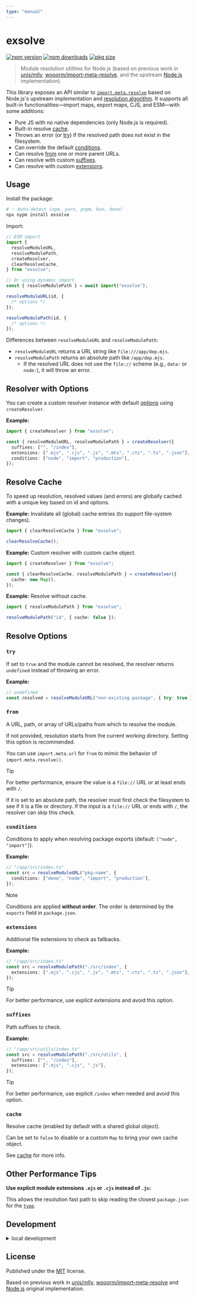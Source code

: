 ```yaml
---
type: "manual"
---
```


# exsolve

[![npm version](https://img.shields.io/npm/v/exsolve?color=yellow)](https://npmjs.com/package/exsolve)
[![npm downloads](https://img.shields.io/npm/dm/exsolve?color=yellow)](https://npm.chart.dev/exsolve)
[![pkg size](https://img.shields.io/npm/unpacked-size/exsolve?color=yellow)](https://packagephobia.com/result?p=exsolve)

> Module resolution utilities for Node.js (based on previous work in [unjs/mlly](https://github.com/unjs/mlly), [wooorm/import-meta-resolve](https://github.com/wooorm/import-meta-resolve), and the upstream [Node.js](https://github.com/nodejs/node) implementation).

This library exposes an API similar to [`import.meta.resolve`](https://nodejs.org/api/esm.html#importmetaresolvespecifier) based on Node.js's upstream implementation and [resolution algorithm](https://nodejs.org/api/esm.html#esm_resolution_algorithm). It supports all built-in functionalities—import maps, export maps, CJS, and ESM—with some additions:

- Pure JS with no native dependencies (only Node.js is required).
- Built-in resolve [cache](#resolve-cache).
- Throws an error (or [try](#try)) if the resolved path does not exist in the filesystem.
- Can override the default [conditions](#conditions).
- Can resolve [from](#from) one or more parent URLs.
- Can resolve with custom [suffixes](#suffixes).
- Can resolve with custom [extensions](#extensions).

## Usage

Install the package:

```sh
# ✨ Auto-detect (npm, yarn, pnpm, bun, deno)
npx nypm install exsolve
```

Import:

```ts
// ESM import
import {
  resolveModuleURL,
  resolveModulePath,
  createResolver,
  clearResolveCache,
} from "exsolve";

// Or using dynamic import
const { resolveModulePath } = await import("exsolve");
```

```ts
resolveModuleURL(id, {
  /* options */
});

resolveModulePath(id, {
  /* options */
});
```

Differences between `resolveModuleURL` and `resolveModulePath`:

- `resolveModuleURL` returns a URL string like `file:///app/dep.mjs`.
- `resolveModulePath` returns an absolute path like `/app/dep.mjs`.
  - If the resolved URL does not use the `file://` scheme (e.g., `data:` or `node:`), it will throw an error.

## Resolver with Options

You can create a custom resolver instance with default [options](#resolve-options) using `createResolver`.

**Example:**

```ts
import { createResolver } from "exsolve";

const { resolveModuleURL, resolveModulePath } = createResolver({
  suffixes: ["", "/index"],
  extensions: [".mjs", ".cjs", ".js", ".mts", ".cts", ".ts", ".json"],
  conditions: ["node", "import", "production"],
});
```

## Resolve Cache

To speed up resolution, resolved values (and errors) are globally cached with a unique key based on id and options.

**Example:** Invalidate all (global) cache entries (to support file-system changes).

```ts
import { clearResolveCache } from "exsolve";

clearResolveCache();
```

**Example:** Custom resolver with custom cache object.

```ts
import { createResolver } from "exsolve";

const { clearResolveCache, resolveModulePath } = createResolver({
  cache: new Map(),
});
```

**Example:** Resolve without cache.

```ts
import { resolveModulePath } from "exsolve";

resolveModulePath("id", { cache: false });
```

## Resolve Options

### `try`

If set to `true` and the module cannot be resolved, the resolver returns `undefined` instead of throwing an error.

**Example:**

```ts
// undefined
const resolved = resolveModuleURL("non-existing-package", { try: true });
```

### `from`

A URL, path, or array of URLs/paths from which to resolve the module.

If not provided, resolution starts from the current working directory. Setting this option is recommended.

You can use `import.meta.url` for `from` to mimic the behavior of `import.meta.resolve()`.

> [!TIP]
> For better performance, ensure the value is a `file://` URL or at least ends with `/`.
>
> If it is set to an absolute path, the resolver must first check the filesystem to see if it is a file or directory.
> If the input is a `file://` URL or ends with `/`, the resolver can skip this check.

### `conditions`

Conditions to apply when resolving package exports (default: `["node", "import"]`).

**Example:**

```ts
// "/app/src/index.ts"
const src = resolveModuleURL("pkg-name", {
  conditions: ["deno", "node", "import", "production"],
});
```

> [!NOTE]
> Conditions are applied **without order**. The order is determined by the `exports` field in `package.json`.

### `extensions`

Additional file extensions to check as fallbacks.

**Example:**

```ts
// "/app/src/index.ts"
const src = resolveModulePath("./src/index", {
  extensions: [".mjs", ".cjs", ".js", ".mts", ".cts", ".ts", ".json"],
});
```

> [!TIP]
> For better performance, use explicit extensions and avoid this option.

### `suffixes`

Path suffixes to check.

**Example:**

```ts
// "/app/src/utils/index.ts"
const src = resolveModulePath("./src/utils", {
  suffixes: ["", "/index"],
  extensions: [".mjs", ".cjs", ".js"],
});
```

> [!TIP]
> For better performance, use explicit `/index` when needed and avoid this option.

### `cache`

Resolve cache (enabled by default with a shared global object).

Can be set to `false` to disable or a custom `Map` to bring your own cache object.

See [cache](#resolve-cache) for more info.

## Other Performance Tips

**Use explicit module extensions `.mjs` or `.cjs` instead of `.js`:**

This allows the resolution fast path to skip reading the closest `package.json` for the [`type`](https://nodejs.org/api/packages.html#type).

## Development

<details>

<summary>local development</summary>

- Clone this repository
- Install the latest LTS version of [Node.js](https://nodejs.org/en/)
- Enable [Corepack](https://github.com/nodejs/corepack) using `corepack enable`
- Install dependencies using `pnpm install`
- Run interactive tests using `pnpm dev`

</details>

## License

Published under the [MIT](https://github.com/unjs/exsolve/blob/main/LICENSE) license.

Based on previous work in [unjs/mlly](https://github.com/unjs/mlly), [wooorm/import-meta-resolve](https://github.com/wooorm/import-meta-resolve) and [Node.js](https://github.com/nodejs/node) original implementation.
